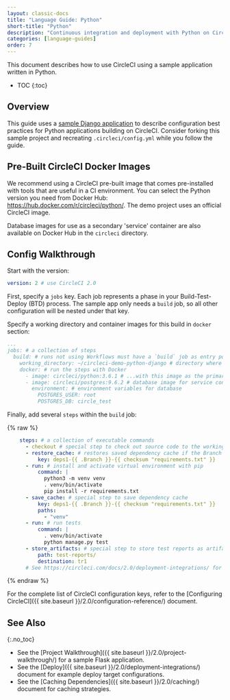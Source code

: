 ```yaml
---
layout: classic-docs
title: "Language Guide: Python"
short-title: "Python"
description: "Continuous integration and deployment with Python on CircleCI"
categories: [language-guides]
order: 7
---
```


This document describes
how to use CircleCI
using a sample application written in Python.

* TOC
{:toc}

## Overview

This guide uses a [sample Django application](https://github.com/CircleCI-Public/circleci-demo-python-django)
to describe configuration best practices
for Python applications building on CircleCI.
Consider forking this sample project
and recreating `.circleci/config.yml`
while you follow the guide.

## Pre-Built CircleCI Docker Images

We recommend using a CircleCI pre-built image that comes pre-installed with tools that are useful in a CI environment. You can select the Python version you need from Docker Hub: <https://hub.docker.com/r/circleci/python/>. The demo project uses an official CircleCI image.

Database images for use as a secondary 'service' container are also available on Docker Hub in the `circleci` directory.

## Config Walkthrough

Start with the version:

```yaml
version: 2 # use CircleCI 2.0
```

First, specify a `jobs` key. Each job represents a phase in your Build-Test-Deploy (BTD) process. The sample app only needs a `build` job, so all other configuration will be nested under that key.

Specify a working directory and container images for this build in `docker` section:

```yaml
...
jobs: # a collection of steps
  build: # runs not using Workflows must have a `build` job as entry point
    working_directory: ~/circleci-demo-python-django # directory where steps will run
    docker: # run the steps with Docker
      - image: circleci/python:3.6.1 # ...with this image as the primary container; this is where all `steps` will run
      - image: circleci/postgres:9.6.2 # database image for service container available at `localhost:<port>`
        environment: # environment variables for database
          POSTGRES_USER: root
          POSTGRES_DB: circle_test
```

Finally, add several `steps` within the `build` job:

{% raw %}

```yaml
    steps: # a collection of executable commands
      - checkout # special step to check out source code to the working directory
      - restore_cache: # restores saved dependency cache if the Branch key template or requirements.txt files have not changed since the previous run
          key: deps1-{{ .Branch }}-{{ checksum "requirements.txt" }}
      - run: # install and activate virtual environment with pip
          command: |
            python3 -m venv venv
            . venv/bin/activate
            pip install -r requirements.txt
      - save_cache: # special step to save dependency cache
          key: deps1-{{ .Branch }}-{{ checksum "requirements.txt" }}
          paths:
            - "venv"
      - run: # run tests
          command: |
            . venv/bin/activate
            python manage.py test
      - store_artifacts: # special step to store test reports as artifacts
          path: test-reports/
          destination: tr1
      # See https://circleci.com/docs/2.0/deployment-integrations/ for deploy examples    
```

{% endraw %}

For the complete list of CircleCI configuration keys,
refer to the [Configuring CircleCI]({{ site.baseurl }}/2.0/configuration-reference/) document.

## See Also
{:.no_toc}

- See the [Project Walkthrough]({{ site.baseurl }}/2.0/project-walkthrough/) for a sample Flask application.
- See the [Deploy]({{ site.baseurl }}/2.0/deployment-integrations/) document for example deploy target configurations.
- See the [Caching Dependencies]({{ site.baseurl }}/2.0/caching/) document for caching strategies.
